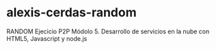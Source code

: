 # alexis-cerdas-random
RANDOM Ejecicio P2P Módolo 5. Desarrollo de servicios en la nube con HTML5, Javascript y node.js 
